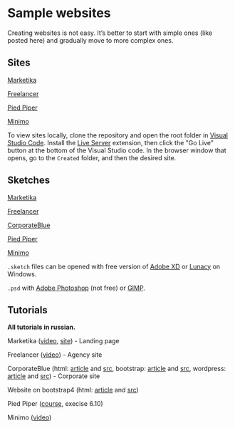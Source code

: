 # Sample websites

Creating websites is not easy. It’s better to start with simple ones (like posted here) and gradually move to more complex ones.


## Sites

[Marketika](Created/marketika)

[Freelancer](Created/freelancer)

[Pied Piper](Created/piper)

[Minimo](Created/minimo)

To view sites locally, clone the repository and open the root folder in [Visual Studio Code](https://code.visualstudio.com/). Install the [Live Server](https://marketplace.visualstudio.com/items?itemName=ritwickdey.LiveServer) extension, then click the "Go Live" button at the bottom of the Visual Studio code. In the browser window that opens, go to the `Created` folder, and then the desired site.


## Sketches

[Marketika](https://www.sketchappsources.com/free-source/3727-marketika-landing-page-sketch-freebie-resource.html)

[Freelancer](https://dribbble.com/shots/2090636-Freelancer?ref=libthemes)

[CorporateBlue](http://www.pcklab.com/templates/corporate-blue)

[Pied Piper](https://www.figma.com/file/BL7wdCOSIxYFu1uxctuVzg/%D0%94%D0%BE%D0%BC%D0%B0%D1%88%D0%BD%D0%B5%D0%B5-%D0%B7%D0%B0%D0%B4%D0%B0%D0%BD%D0%B8%D0%B5-Pied-Piper?node-id=0%3A1)

[Minimo](https://freebiesbug.com/psd-freebies/minimo-minimal-blog-template/)


`.sketch` files can be opened with free version of [Adobe XD](https://www.adobe.com/ru/products/xd.html) or [Lunacy](https://icons8.com/lunacy) on Windows.

`.psd` with [Adobe Photoshop](https://www.adobe.com/ru/products/photoshop.html) (not free) or [GIMP](https://www.gimp.org/).



## Tutorials

**All tutorials in russian.**

Marketika ([video](https://youtu.be/3AP7opexzSs?t=1), [site](https://pensive-volhard-1fdb6d.netlify.com/)) - Landing page

Freelancer ([video](https://youtu.be/Ie0thPtYFGw?t=1)) - Agency site

CorporateBlue (html: [article](https://habr.com/ru/post/202408/) and [src](https://github.com/Mirantus/whitesquare-native/tree/master/www), bootstrap: [article](https://habr.com/ru/post/211032/) and [src](https://github.com/Mirantus/whitesquare-bootstrap), wordpress: [article](https://habr.com/ru/post/228523/) and [src](https://github.com/Mirantus/whitesquare-wordpress)) - Corporate site

Website on bootstrap4 (html: [article](https://habr.com/ru/company/ruvds/blog/350758/) and [src](https://github.com/hayanisaid/bootstrap4-website))

Pied Piper ([course](https://stepik.org/course/38218/syllabus), execise 6.10)

Minimo ([video](https://webformyself.com/minikurs/bootstrap/index-subscribe.html))

